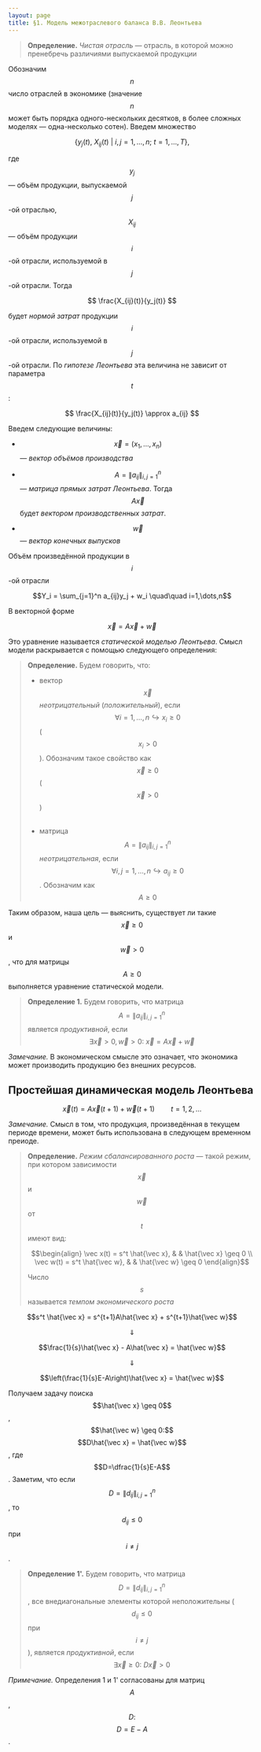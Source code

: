 ```yaml
---
layout: page
title: §1. Модель межотраслевого баланса В.В. Леонтьева
---
```




> **Определение.** *Чистая отрасль* &mdash; отрасль, в которой можно пренебречь различиями выпускаемой продукции



Обозначим $$n$$ число отраслей в экономике (значение $$n$$ может быть порядка одного-нескольких десятков, в более сложных моделях &mdash; одна-несколько сотен). Введем множество

$$ \left\{y_j(t),\ X_{ij}(t)\ |\  i,j=1,\dots,n;\ t=1,\dots,T \right\}, $$

где $$y_j$$ &mdash; объём продукции, выпускаемой $$j$$-ой отраслью, $$X_{ij}$$ &mdash; объём продукции $$i$$-ой отрасли, используемой в $$j$$-ой отрасли. Тогда

$$ \frac{X_{ij}(t)}{y_j(t)} $$

будет *нормой затрат* продукции $$i$$-ой отрасли, используемой в $$j$$-ой отрасли. По *гипотезе Леонтьева* эта величина не зависит от параметра $$t$$:

$$ \frac{X_{ij}(t)}{y_j(t)} \approx a_{ij} $$



Введем следующие величины:

* $$\vec x = (x_1, \dots, x_n)$$ &mdash; *вектор объёмов производства*


* $$A = \| a_{ij} \|_{i,j=1}^n$$ &mdash; *матрица прямых затрат Леонтьева*. Тогда $$A\vec x$$ будет *вектором производственных затрат*.


* $$\vec w$$ &mdash; *вектор конечных выпусков*

Объём произведённой продукции в $$i$$-ой отрасли

$$Y_i = \sum_{j=1}^n a_{ij}y_j + w_i \quad\quad i=1,\dots,n$$

В векторной форме

$$ \vec x = A\vec x + \vec w $$


Это уравнение называется *статической моделью Леонтьева*. Смысл модели раскрывается с помощью следующего определения:



> **Определение.** Будем говорить, что:
> * вектор $$\vec x$$ *неотрицательный* (*положительный*), если $$\forall i=1,\dots,n \hookrightarrow x_i \geq 0$$ ($$x_i > 0$$). Обозначим такое свойство как $$ \vec x \geq 0$$ ($$\vec x > 0$$) <br> <br>
>
>
> * матрица $$A = \| a_{ij} \|_{i,j=1}^n$$ *неотрицательная*, если $$\forall i,j = 1,\dots, n \hookrightarrow a_{ij} \geq 0$$. Обозначим как $$A \geq 0$$ 



Таким образом, наша цель &mdash; выяснить, существует ли такие $$\vec x \geq 0$$ и $$\vec w > 0$$, что для матрицы $$A \geq 0$$ выполняется уравнение статической модели.
    


> **Определение 1.** Будем говорить, что матрица $$A = \| a_{ij} \|_{i,j=1}^n$$ является *продуктивной*, если $$\exists \vec x>0, \vec w > 0 :\ \vec x = A\vec x + \vec w$$



*Замечание.* В экономическом смысле это означает, что экономика может производить продукцию без внешних ресурсов.



## Простейшая динамическая модель Леонтьева

$$\vec x(t) = A\vec x(t+1) + \vec w(t+1) \quad\quad t=1,2,\dots$$

*Замечание.* Смысл в том, что продукция, произведённая в текущем периоде времени, может быть использована в следующем временном преиоде.



> **Определение.** *Режим сбалансированного роста* &mdash; такой режим, при котором зависимости $$\vec x$$ и $$\vec w$$ от $$t$$ имеют вид:
>
> $$\begin{align}
\vec x(t) = s^t \hat{\vec x}, & & \hat{\vec x} \geq 0 \\
\vec w(t) = s^t \hat{\vec w}, & & \hat{\vec w} \geq 0
\end{align}$$
>
> Число $$s$$ называется *темпом экономического роста*



$$s^t \hat{\vec x} = s^{t+1}A\hat{\vec x} + s^{t+1}\hat{\vec w}$$

$$\Downarrow$$

$$\frac{1}{s}\hat{\vec x} - A\hat{\vec x} = \hat{\vec w}$$

$$\Downarrow$$

$$\left(\frac{1}{s}E-A\right)\hat{\vec x} = \hat{\vec w}$$

Получаем задачу поиска $$\hat{\vec x} \geq 0$$, $$\hat{\vec w} \geq 0:$$ $$D\hat{\vec x} = \hat{\vec w}$$, где $$D=\dfrac{1}{s}E-A$$. Заметим, что если $$D = \| d_{ij} \|_{i,j=1}^n$$, то $$d_{ij} \leq 0$$ при $$i \neq j$$.



> **Определение 1'.** Будем говорить, что матрица $$D = \| d_{ij} \|_{i,j=1}^n$$, все внедиагональные элементы которой неположительны ($$d_{ij} \leq 0$$ при $$i \neq j$$), является *продуктивной*, если $$\exists \vec x \geq 0 :\ D\vec x > 0$$



*Примечание.* Определения 1 и 1' согласованы для матриц $$A$$, $$D:$$ $$D=E-A$$.
